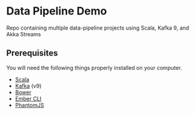 # Data Pipeline Demo
Repo containing multiple data-pipeline projects using Scala, Kafka 9, and Akka Streams

## Prerequisites

You will need the following things properly installed on your computer.

* [Scala](http://www.scala-lang.org/download)
* [Kafka](http://kafka.apache.org/downloads.html) (v9)
* [Bower](http://bower.io/)
* [Ember CLI](http://www.ember-cli.com/)
* [PhantomJS](http://phantomjs.org/)

